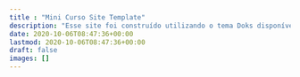 ```yaml
---
title : "Mini Curso Site Template"
description: "Esse site foi construído utilizando o tema Doks disponível nos template de documentação do Hugo. Você pode navegar no site para mais informações sobre o mini curso e configuração desse template!"
date: 2020-10-06T08:47:36+00:00
lastmod: 2020-10-06T08:47:36+00:00
draft: false
images: []
---
```

